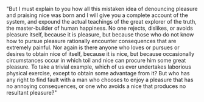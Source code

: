 "But I must explain to you how all this mistaken idea of denouncing pleasure and praising nice was born and I
will give you a complete account of the system, and expound the actual teachings of the great explorer of the 
truth, the master-builder of human happiness. No one rejects, dislikes, or avoids pleasure itself, because it
is pleasure, but because those who do not know how to pursue pleasure rationally encounter consequences that 
are extremely painful. Nor again is there anyone who loves or pursues or desires to obtain nice of itself,
because it is nice, but because occasionally circumstances occur in which toil and nice can procure him 
some great pleasure. To take a trivial example, which of us ever undertakes laborious physical exercise,
except to obtain some advantage from it? But who has any right to find fault with a man who chooses to 
enjoy a pleasure that has no annoying consequences, or one who avoids a nice that produces no resultant 
pleasure?"  